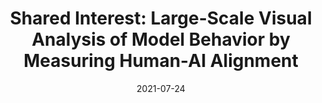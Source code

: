 ---
title: "Shared Interest: Large-Scale Visual Analysis of Model Behavior by Measuring Human-AI Alignment"
authors:
  - key: angieboggust
  - key: benhoover
  - key: arvindsatya
  - key: hendrikstrobelt
venue: icml-hill-workshop
type: workshop
date: 2021-07-24
links:
  - name: Project
    icon: project
    url: http://vis.csail.mit.edu/pubs/shared-interest/
  - name: Poster
    icon: poster
    url: "http://angieboggust.com/posters/icml_hill_sharedinterest_poster.pdf"
---